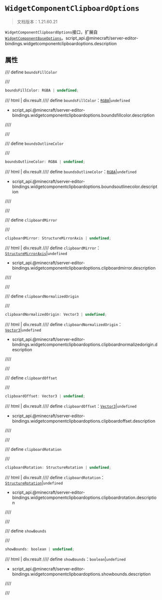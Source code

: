 # `WidgetComponentClipboardOptions`

> 文档版本：1.21.60.21

`WidgetComponentClipboardOptions`接口，扩展自[`WidgetComponentBaseOptions`](./widgetcomponentbaseoptions.md)。script_api.@minecraft/server-editor-bindings.widgetcomponentclipboardoptions.description

## 属性

/// define
`boundsFillColor`


///

```js
boundsFillColor: RGBA | undefined;
```

/// html | div.result
//// define
`boundsFillColor`：[`RGBA`](../../server/beta/rgba.md)|`undefined`

- script_api.@minecraft/server-editor-bindings.widgetcomponentclipboardoptions.boundsfillcolor.description


////

///


/// define
`boundsOutlineColor`


///

```js
boundsOutlineColor: RGBA | undefined;
```

/// html | div.result
//// define
`boundsOutlineColor`：[`RGBA`](../../server/beta/rgba.md)|`undefined`

- script_api.@minecraft/server-editor-bindings.widgetcomponentclipboardoptions.boundsoutlinecolor.description


////

///


/// define
`clipboardMirror`


///

```js
clipboardMirror: StructureMirrorAxis | undefined;
```

/// html | div.result
//// define
`clipboardMirror`：[`StructureMirrorAxis`](../../server/beta/structuremirroraxis.md)|`undefined`

- script_api.@minecraft/server-editor-bindings.widgetcomponentclipboardoptions.clipboardmirror.description


////

///


/// define
`clipboardNormalizedOrigin`


///

```js
clipboardNormalizedOrigin: Vector3 | undefined;
```

/// html | div.result
//// define
`clipboardNormalizedOrigin`：[`Vector3`](../../server/beta/vector3.md)|`undefined`

- script_api.@minecraft/server-editor-bindings.widgetcomponentclipboardoptions.clipboardnormalizedorigin.description


////

///


/// define
`clipboardOffset`


///

```js
clipboardOffset: Vector3 | undefined;
```

/// html | div.result
//// define
`clipboardOffset`：[`Vector3`](../../server/beta/vector3.md)|`undefined`

- script_api.@minecraft/server-editor-bindings.widgetcomponentclipboardoptions.clipboardoffset.description


////

///


/// define
`clipboardRotation`


///

```js
clipboardRotation: StructureRotation | undefined;
```

/// html | div.result
//// define
`clipboardRotation`：[`StructureRotation`](../../server/beta/structurerotation.md)|`undefined`

- script_api.@minecraft/server-editor-bindings.widgetcomponentclipboardoptions.clipboardrotation.description


////

///


/// define
`showBounds`


///

```js
showBounds: boolean | undefined;
```

/// html | div.result
//// define
`showBounds`：`boolean`|`undefined`

- script_api.@minecraft/server-editor-bindings.widgetcomponentclipboardoptions.showbounds.description


////

///

